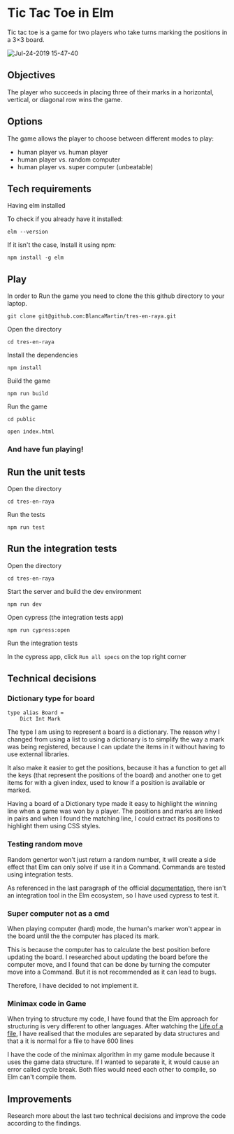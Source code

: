 # Tic Tac Toe in Elm

Tic tac toe is a game for two players who take turns marking the positions in a 3×3 board.

![Jul-24-2019 15-47-40](https://user-images.githubusercontent.com/52838606/61803631-7073af80-ae2a-11e9-8835-9dd28817ff55.gif)

## Objectives

The player who succeeds in placing three of their marks in a horizontal, vertical, or diagonal row wins the game.

## Options

The game allows the player to choose between different modes to play:

- human player vs. human player
- human player vs. random computer
- human player vs. super computer (unbeatable)



## Tech requirements

Having elm installed

To check if you already have it installed:

```
elm --version
```



If it isn't the case, Install it using npm:

```
npm install -g elm
```



## Play

In order to Run the game you need to clone the this github directory to your laptop.

```
git clone git@github.com:BlancaMartin/tres-en-raya.git
```

Open the directory

```
cd tres-en-raya
```

Install the dependencies

```
npm install
```

Build the game

```
npm run build
```

Run the game

```
cd public
```

```
open index.html
```

### And have fun playing!



## Run the unit tests

Open the directory

```
cd tres-en-raya
```

Run the tests

```
npm run test
```



## Run the integration tests

Open the directory

```
cd tres-en-raya
```

Start the server and build the dev environment

```
npm run dev
```

Open cypress (the integration tests app)

```
npm run cypress:open
```

Run the integration tests

In the cypress app, click `Run all specs` on the top right corner


## Technical decisions

### Dictionary type for board

```
type alias Board =
    Dict Int Mark
```

The type I am using to represent a board is a dictionary. The reason why I changed from using a list to using a dictionary is to simplify the way a mark was being registered, because I can update the items in it without having to use external libraries.

It also make it easier to get the positions, because it has a function to get all the keys (that represent the positions of the board) and another one to get items for with a given index, used to know if a position is available or marked.

Having a board of a Dictionary type made it easy to highlight the winning line when a game was won by a player. The positions and marks are linked in pairs and when I found the matching line, I could extract its positions to highlight them using CSS styles.



### Testing random move

Random genertor won't just return a random number, it will create a side effect that Elm can only solve if use it in a Command.
Commands are tested using integration tests.

As referenced in the last paragraph of the official [documentation](https://github.com/elm-explorations/test/tree/1.2.2), there isn't an integration tool in the Elm ecosystem, so I have used cypress to test it.


### Super computer not as a cmd

When playing computer (hard) mode, the human's marker won't appear in the board until the the computer has placed its mark.

This is because the computer has to calculate the best position before updating the board.
I researched about updating the board before the computer move, and I found that can be done by turning the computer move into a Command.
But it is not recommended as it can lead to bugs.

Therefore, I have decided to not implement it.

### Minimax code in Game

When trying to structure my code, I have found that the Elm approach for structuring is very different to other languages.
After watching the [Life of a file](https://youtu.be/XpDsk374LDE), I have realised that the modules are separated by data structures and that a it is normal for a file to have 600 lines

I have the code of the minimax algorithm in my game module because it uses the game data structure. If I wanted to separate it, it would cause an error called cycle break.
Both files would need each other to compile, so Elm can't compile them.


## Improvements

Research more about the last two technical decisions and improve the code according to the findings.

